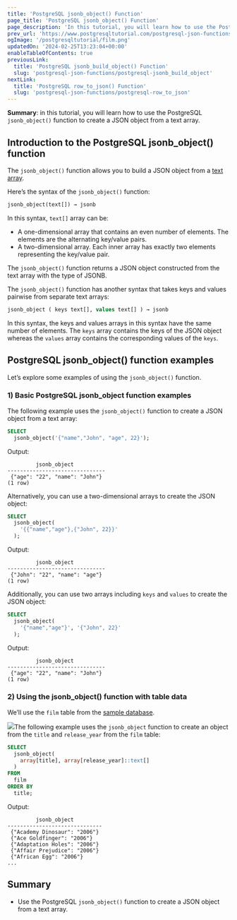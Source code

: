 ```yaml
---
title: 'PostgreSQL jsonb_object() Function'
page_title: 'PostgreSQL jsonb_object() Function'
page_description: 'In this tutorial, you will learn how to use the PostgreSQL jsonb_object() function to create a JSON object from a text array.'
prev_url: 'https://www.postgresqltutorial.com/postgresql-json-functions/postgresql-jsonb_object/'
ogImage: '/postgresqltutorial/film.png'
updatedOn: '2024-02-25T13:23:04+00:00'
enableTableOfContents: true
previousLink:
  title: 'PostgreSQL jsonb_build_object() Function'
  slug: 'postgresql-json-functions/postgresql-jsonb_build_object'
nextLink:
  title: 'PostgreSQL row_to_json() Function'
  slug: 'postgresql-json-functions/postgresql-row_to_json'
---
```


**Summary**: in this tutorial, you will learn how to use the PostgreSQL `jsonb_object()` function to create a JSON object from a text array.

## Introduction to the PostgreSQL jsonb_object() function

The `jsonb_object()` function allows you to build a JSON object from a [text](../postgresql-tutorial/postgresql-char-varchar-text) [array](../postgresql-tutorial/postgresql-array).

Here’s the syntax of the `jsonb_object()` function:

```sql
jsonb_object(text[]) → jsonb
```

In this syntax, `text[]` array can be:

- A one\-dimensional array that contains an even number of elements. The elements are the alternating key/value pairs.
- A two\-dimensional array. Each inner array has exactly two elements representing the key/value pair.

The `jsonb_object()` function returns a JSON object constructed from the text array with the type of JSONB.

The `jsonb_object()` function has another syntax that takes keys and values pairwise from separate text arrays:

```sql
jsonb_object ( keys text[], values text[] ) → jsonb
```

In this syntax, the keys and values arrays in this syntax have the same number of elements. The `keys` array contains the keys of the JSON object whereas the `values` array contains the corresponding values of the `keys`.

## PostgreSQL jsonb_object() function examples

Let’s explore some examples of using the `jsonb_object()` function.

### 1\) Basic PostgreSQL jsonb_object function examples

The following example uses the `jsonb_object()` function to create a JSON object from a text array:

```sql
SELECT
  jsonb_object('{"name","John", "age", 22}');
```

Output:

```text
         jsonb_object
-------------------------------
 {"age": "22", "name": "John"}
(1 row)
```

Alternatively, you can use a two\-dimensional arrays to create the JSON object:

```sql
SELECT
  jsonb_object(
    '{{"name","age"},{"John", 22}}'
  );
```

Output:

```text
         jsonb_object
-------------------------------
 {"John": "22", "name": "age"}
(1 row)
```

Additionally, you can use two arrays including `keys` and `values` to create the JSON object:

```sql
SELECT
  jsonb_object(
    '{"name","age"}', '{"John", 22}'
  );
```

Output:

```text
         jsonb_object
-------------------------------
 {"age": "22", "name": "John"}
(1 row)
```

### 2\) Using the jsonb_object() function with table data

We’ll use the `film` table from the [sample database](../postgresql-getting-started/postgresql-sample-database).

![](/postgresqltutorial/film.png)The following example uses the `jsonb_object` function to create an object from the `title` and `release_year` from the `film` table:

```sql
SELECT
  jsonb_object(
    array[title], array[release_year]::text[]
  )
FROM
  film
ORDER BY
  title;
```

Output:

```text
         jsonb_object
------------------------------
 {"Academy Dinosaur": "2006"}
 {"Ace Goldfinger": "2006"}
 {"Adaptation Holes": "2006"}
 {"Affair Prejudice": "2006"}
 {"African Egg": "2006"}
...
```

## Summary

- Use the PostgreSQL `jsonb_object()` function to create a JSON object from a text array.
